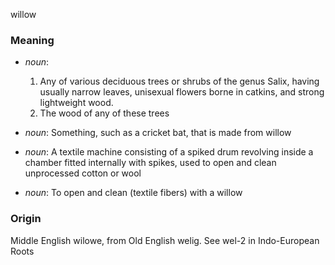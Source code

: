 willow
### Meaning
+ _noun_:
   1. Any of various deciduous trees or shrubs of the genus Salix, having usually narrow leaves, unisexual flowers borne in catkins, and strong lightweight wood.
   2. The wood of any of these trees
+ _noun_: Something, such as a cricket bat, that is made from willow
+ _noun_: A textile machine consisting of a spiked drum revolving inside a chamber fitted internally with spikes, used to open and clean unprocessed cotton or wool

+ _noun_: To open and clean (textile fibers) with a willow

### Origin

Middle English wilowe, from Old English welig. See wel-2 in Indo-European Roots

